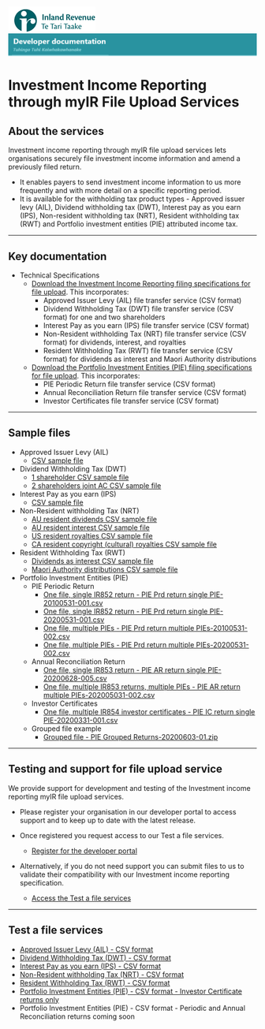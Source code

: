 
![IRD logo](../Images/IRlogo.gif)
![Software Dev](../Images/SoftwareDev.png)

# Investment Income Reporting through myIR File Upload Services

## About the services

Investment income reporting through myIR file upload services lets organisations securely file investment income information and amend a previously filed return.
* It enables payers to send investment income information to us more frequently and with more detail on a specific reporting period. 
* It is available for the withholding tax product types - Approved issuer levy (AIL), Dividend withholding tax (DWT), Interest pay as you earn (IPS), Non-resident withholding tax (NRT), Resident withholding tax (RWT) and Portfolio investment entities (PIE) attributed income tax.

-----------------

## Key documentation

- Technical Specifications 
	* [Download the Investment Income Reporting filing specifications for file upload](IIR%20file%20upload%20specification%20V12.pdf). This incorporates:
		* Approved Issuer Levy (AIL) file transfer service (CSV format)
		* Dividend Withholding Tax (DWT) file transfer service (CSV format) for one and two shareholders
		* Interest Pay as you earn (IPS) file transfer service (CSV format)
		* Non-Resident withholding Tax (NRT) file transfer service (CSV format) for dividends, interest, and royalties
		* Resident Withholding Tax (RWT) file transfer service (CSV format) for dividends as interest and Maori Authority distributions
	* [Download the Portfolio Investment Entities (PIE) filing specifications for file upload](PIE%20file%20upload%20specification%20V10.pdf). This incorporates:
		* PIE Periodic Return file transfer service (CSV format)
		* Annual Reconciliation Return file transfer service (CSV format)
		* Investor Certificates file transfer service (CSV format)

-----------------

## Sample files

* Approved Issuer Levy (AIL) 
	* [CSV sample file](./Sample%20files/AIL%20example%20file.csv)
* Dividend Withholding Tax (DWT) 
	* [1 shareholder CSV sample file](./Sample%20files/DWT%201SH%20sample%20file.csv)
	* [2 shareholders joint AC CSV sample file](./Sample%20files/DWT%202SH%20JointAC%20sample%20file.csv)
* Interest Pay as you earn (IPS) 
	* [CSV sample file](./Sample%20files/IPS%20example%20file.csv)
* Non-Resident withholding Tax (NRT) 
	* [AU resident dividends CSV sample file](./Sample%20files/NRT%20AU%20resident%20Dividends%20example%20file.csv)
	* [AU resident interest CSV sample file](./Sample%20files/NRT%20AU%20resident%20Interest%20example%20file.csv)
	* [US resident royalties CSV sample file](./Sample%20files/NRT%20US%20resident%20Royalties%20example%20file.csv)
	* [CA resident copyright (cultural) royalties CSV sample file](./Sample%20files/NRT%20CA%20Resident%20copyright%20royalties%20example%20file.csv)
* Resident Withholding Tax (RWT) 
	* [Dividends as interest CSV sample file](./Sample%20files/RWT%20Dividends%20as%20Interest%20example%20file.csv)
	* [Maori Authority distributions CSV sample file](./Sample%20files/RWT%20Maori%20Authority%20Distributions%20example%20file.csv)
* Portfolio Investment Entities (PIE) 
	* PIE Periodic Return 
		* [One file, single IR852 return - PIE Prd return single PIE-20100531-001.csv](./Sample%20files/PIE%20Prd%20return%20single%20PIE-20100531-001.csv)
		* [One file, single IR852 return - PIE Prd return single PIE-20200531-001.csv](./Sample%20files/PIE%20Prd%20return%20single%20PIE-20200531-001.csv)
		* [One file, multiple PIEs - PIE Prd return multiple PIEs-20100531-002.csv](./Sample%20files/PIE%20Prd%20return%20multiple%20PIEs-20100531-002.csv)
		* [One file, multiple PIEs - PIE Prd return multiple PIEs-20200531-002.csv](./Sample%20files/PIE%20Prd%20return%20multiple%20PIEs-20200531-002.csv)
	* Annual Reconciliation Return
		* [One file, single IR853 return - PIE AR return single PIE-20200628-005.csv](./Sample%20files/PIE%20AR%20return%20single%20PIE-20200628-005.csv)
		* [One file, multiple IR853 returns, multiple PIEs - PIE AR return multiple PIEs-202005031-002.csv](./Sample%20files/PIE%20AR%20return%20multiple%20PIEs-202005031-002.csv)
	* Investor Certificates
		* [One file, multiple IR854 investor certificates - PIE IC return single PIE-20200331-001.csv](./Sample%20files/PIE%20IC%20return%20single%20PIE-20200331-001.csv)
	* Grouped file example
		* [Grouped file - PIE Grouped Returns-20200603-01.zip](./Sample%20files/PIE%20Grouped%20Returns-20200603-01.zip)

-----------------

## Testing and support for file upload service

We provide support for development and testing of the Investment income reporting myIR file upload services.

* Please register your organisation in our developer portal to access support and to keep up to date with the latest release.
* Once registered you request access to our Test a file services.

	* [Register for the developer portal](https://developerportal.ird.govt.nz/?Link=SIGNUP)

* Alternatively, if you do not need support you can submit files to us to validate their compatibility with our Investment income reporting specification.

	* [Access the Test a file services](#Test-a-file-services)

-----------------

## Test a file services

* [Approved Issuer Levy (AIL) - CSV format](https://myir.ird.govt.nz/eservices/home/?link=AILTEST)
* [Dividend Withholding Tax (DWT) - CSV format](https://myir.ird.govt.nz/eservices/home/?link=DWTTEST)
* [Interest Pay as you earn (IPS) - CSV format](https://myir.ird.govt.nz/eservices/home/?link=IPSTEST)
* [Non-Resident withholding Tax (NRT) - CSV format](https://myir.ird.govt.nz/eservices/home/?link=NRTTEST)
* [Resident Withholding Tax (RWT) - CSV format](https://myir.ird.govt.nz/eservices/home/?link=RWTTEST)
* [Portfolio Investment Entities (PIE) - CSV format - Investor Certificate returns only](https://myir.ird.govt.nz/eservices/home?link=PIETEST)
* Portfolio Investment Entities (PIE) - CSV format - Periodic and Annual Reconciliation returns coming soon


